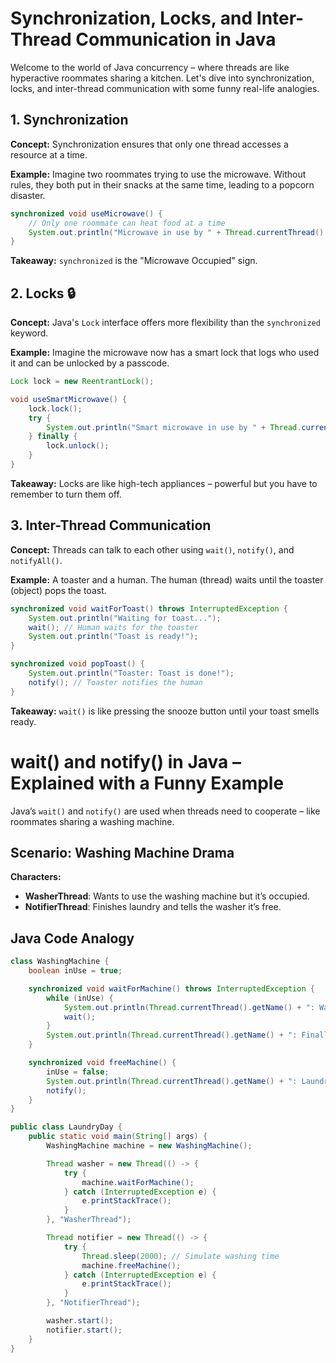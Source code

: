 # Synchronization, Locks, and Inter-Thread Communication in Java

Welcome to the world of Java concurrency – where threads are like hyperactive roommates sharing a kitchen. Let's dive into synchronization, locks, and inter-thread communication with some funny real-life analogies.

## 1. Synchronization 

**Concept:** Synchronization ensures that only one thread accesses a resource at a time.

**Example:** Imagine two roommates trying to use the microwave. Without rules, they both put in their snacks at the same time, leading to a popcorn disaster.

```java
synchronized void useMicrowave() {
    // Only one roommate can heat food at a time
    System.out.println("Microwave in use by " + Thread.currentThread().getName());
}
```

**Takeaway:** `synchronized` is the "Microwave Occupied" sign.

## 2. Locks 🔒

**Concept:** Java's `Lock` interface offers more flexibility than the `synchronized` keyword.

**Example:** Imagine the microwave now has a smart lock that logs who used it and can be unlocked by a passcode.

```java
Lock lock = new ReentrantLock();

void useSmartMicrowave() {
    lock.lock();
    try {
        System.out.println("Smart microwave in use by " + Thread.currentThread().getName());
    } finally {
        lock.unlock();
    }
}
```

**Takeaway:** Locks are like high-tech appliances – powerful but you have to remember to turn them off.

## 3. Inter-Thread Communication 

**Concept:** Threads can talk to each other using `wait()`, `notify()`, and `notifyAll()`.

**Example:** A toaster and a human. The human (thread) waits until the toaster (object) pops the toast.

```java
synchronized void waitForToast() throws InterruptedException {
    System.out.println("Waiting for toast...");
    wait(); // Human waits for the toaster
    System.out.println("Toast is ready!");
}

synchronized void popToast() {
    System.out.println("Toaster: Toast is done!");
    notify(); // Toaster notifies the human
}
```

**Takeaway:** `wait()` is like pressing the snooze button until your toast smells ready.



# wait() and notify() in Java – Explained with a Funny Example

Java’s `wait()` and `notify()` are used when threads need to cooperate – like roommates sharing a washing machine.

## Scenario: Washing Machine Drama

**Characters:**
- **WasherThread**: Wants to use the washing machine but it’s occupied.
- **NotifierThread**: Finishes laundry and tells the washer it’s free.

## Java Code Analogy

```java
class WashingMachine {
    boolean inUse = true;

    synchronized void waitForMachine() throws InterruptedException {
        while (inUse) {
            System.out.println(Thread.currentThread().getName() + ": Waiting for the washing machine...");
            wait();
        }
        System.out.println(Thread.currentThread().getName() + ": Finally! Using the washing machine.");
    }

    synchronized void freeMachine() {
        inUse = false;
        System.out.println(Thread.currentThread().getName() + ": Laundry done! Notifying others.");
        notify();
    }
}

public class LaundryDay {
    public static void main(String[] args) {
        WashingMachine machine = new WashingMachine();

        Thread washer = new Thread(() -> {
            try {
                machine.waitForMachine();
            } catch (InterruptedException e) {
                e.printStackTrace();
            }
        }, "WasherThread");

        Thread notifier = new Thread(() -> {
            try {
                Thread.sleep(2000); // Simulate washing time
                machine.freeMachine();
            } catch (InterruptedException e) {
                e.printStackTrace();
            }
        }, "NotifierThread");

        washer.start();
        notifier.start();
    }
}
```

